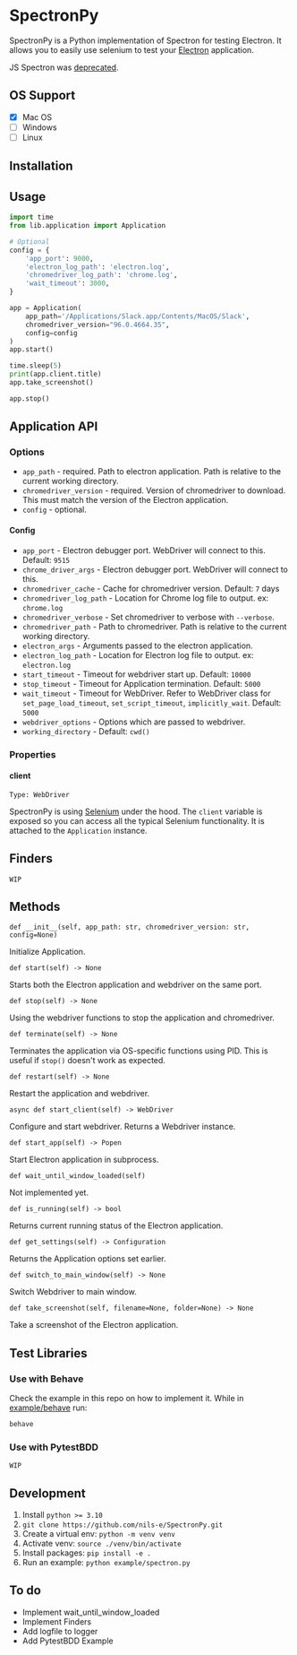 # SpectronPy

SpectronPy is a Python implementation of Spectron for testing Electron. It allows you to easily use selenium to test your [Electron](https://www.electronjs.org/docs/latest) application.

JS Spectron was [deprecated](https://github.com/electron-userland/spectron#-spectron-is-officially-deprecated-as-of-february-1-2022).

## OS Support
- [x] Mac OS
- [ ] Windows
- [ ] Linux

## Installation


## Usage
```python
import time
from lib.application import Application

# Optional
config = {
    'app_port': 9000,
    'electron_log_path': 'electron.log',
    'chromedriver_log_path': 'chrome.log',
    'wait_timeout': 3000,
}

app = Application(
    app_path='/Applications/Slack.app/Contents/MacOS/Slack',
    chromedriver_version="96.0.4664.35",
    config=config
)
app.start()

time.sleep(5)
print(app.client.title)
app.take_screenshot()

app.stop()
```

## Application API

### Options
- `app_path` - required. Path to electron application. Path is relative to the current working directory.
- `chromedriver_version` - required. Version of chromedriver to download. This must match the version of the Electron application.
- `config` - optional.

#### Config
- `app_port` - Electron debugger port. WebDriver will connect to this. Default: `9515`
- `chrome_driver_args` - Electron debugger port. WebDriver will connect to this.
- `chromedriver_cache` - Cache for chromedriver version. Default: `7` days
- `chromedriver_log_path` - Location for Chrome log file to output. ex: `chrome.log`
- `chromedriver_verbose` - Set chromedriver to verbose with `--verbose`.
- `chromedriver_path` - Path to chromedriver. Path is relative to the current working directory.
- `electron_args` - Arguments passed to the electron application.
- `electron_log_path` - Location for Electron log file to output. ex: `electron.log`
- `start_timeout` - Timeout for webdriver start up. Default: `10000`
- `stop_timeout` - Timeout for Application termination. Default: `5000`
- `wait_timeout` - Timeout for WebDriver. Refer to WebDriver class for `set_page_load_timeout`, `set_script_timeout`, `implicitly_wait`. Default: `5000`
- `webdriver_options` - Options which are passed to webdriver.
- `working_directory` - Default: `cwd()`

### Properties

#### client
`Type: WebDriver`

SpectronPy is using [Selenium](https://selenium-python.readthedocs.io/) under the hood. The `client` variable is exposed so you can access all the typical Selenium functionality. It is attached  to the `Application` instance. 

## Finders
`WIP`

## Methods
    def __init__(self, app_path: str, chromedriver_version: str, config=None)
Initialize Application.

    def start(self) -> None
Starts both the Electron application and webdriver on the same port.

    def stop(self) -> None
Using the webdriver functions to stop the application and chromedriver.

    def terminate(self) -> None

Terminates the application via OS-specific functions using PID. This is useful if `stop()` doesn't work as expected.

    def restart(self) -> None
Restart the application and webdriver.

    async def start_client(self) -> WebDriver
Configure and start webdriver. Returns a Webdriver instance.

    def start_app(self) -> Popen
Start Electron application in subprocess.

    def wait_until_window_loaded(self)
Not implemented yet.

    def is_running(self) -> bool
Returns current running status of the Electron application.

    def get_settings(self) -> Configuration
Returns the Application options set earlier.

    def switch_to_main_window(self) -> None
Switch Webdriver to main window.

    def take_screenshot(self, filename=None, folder=None) -> None
Take a screenshot of the Electron application.

## Test Libraries

### Use with Behave
Check the example in this repo on how to implement it. While in [example/behave](/example/behave) run:
```python
behave
```

### Use with PytestBDD
`WIP`


## Development
1) Install `python >= 3.10`
2) `git clone https://github.com/nils-e/SpectronPy.git`
3) Create a virtual env: `python -m venv venv`
4) Activate venv: `source ./venv/bin/activate`
5) Install packages: `pip install -e .`
6) Run an example: `python example/spectron.py`

## To do
- Implement wait_until_window_loaded
- Implement Finders
- Add logfile to logger
- Add PytestBDD Example